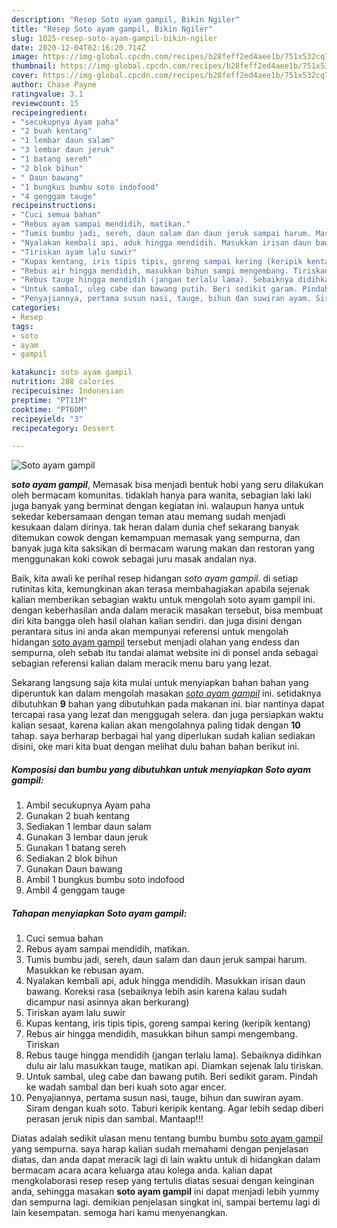 ```yaml
---
description: "Resep Soto ayam gampil, Bikin Ngiler"
title: "Resep Soto ayam gampil, Bikin Ngiler"
slug: 1025-resep-soto-ayam-gampil-bikin-ngiler
date: 2020-12-04T02:16:20.714Z
image: https://img-global.cpcdn.com/recipes/b28feff2ed4aee1b/751x532cq70/soto-ayam-gampil-foto-resep-utama.jpg
thumbnail: https://img-global.cpcdn.com/recipes/b28feff2ed4aee1b/751x532cq70/soto-ayam-gampil-foto-resep-utama.jpg
cover: https://img-global.cpcdn.com/recipes/b28feff2ed4aee1b/751x532cq70/soto-ayam-gampil-foto-resep-utama.jpg
author: Chase Payne
ratingvalue: 3.1
reviewcount: 15
recipeingredient:
- "secukupnya Ayam paha"
- "2 buah kentang"
- "1 lembar daun salam"
- "3 lembar daun jeruk"
- "1 batang sereh"
- "2 blok bihun"
- " Daun bawang"
- "1 bungkus bumbu soto indofood"
- "4 genggam tauge"
recipeinstructions:
- "Cuci semua bahan"
- "Rebus ayam sampai mendidih, matikan."
- "Tumis bumbu jadi, sereh, daun salam dan daun jeruk sampai harum. Masukkan ke rebusan ayam."
- "Nyalakan kembali api, aduk hingga mendidih. Masukkan irisan daun bawang. Koreksi rasa (sebaiknya lebih asin karena kalau sudah dicampur nasi asinnya akan berkurang)"
- "Tiriskan ayam lalu suwir"
- "Kupas kentang, iris tipis tipis, goreng sampai kering (keripik kentang)"
- "Rebus air hingga mendidih, masukkan bihun sampi mengembang. Tiriskan"
- "Rebus tauge hingga mendidih (jangan terlalu lama). Sebaiknya didihkan dulu air lalu masukkan tauge, matikan api. Diamkan sejenak lalu tiriskan."
- "Untuk sambal, uleg cabe dan bawang putih. Beri sedikit garam. Pindah ke wadah sambal dan beri kuah soto agar encer."
- "Penyajiannya, pertama susun nasi, tauge, bihun dan suwiran ayam. Siram dengan kuah soto. Taburi keripik kentang. Agar lebih sedap diberi perasan jeruk nipis dan sambal. Mantaap!!!"
categories:
- Resep
tags:
- soto
- ayam
- gampil

katakunci: soto ayam gampil 
nutrition: 288 calories
recipecuisine: Indonesian
preptime: "PT11M"
cooktime: "PT60M"
recipeyield: "3"
recipecategory: Dessert

---
```



![Soto ayam gampil](https://img-global.cpcdn.com/recipes/b28feff2ed4aee1b/751x532cq70/soto-ayam-gampil-foto-resep-utama.jpg)

<b><i>soto ayam gampil</i></b>, Memasak bisa menjadi bentuk hobi yang seru dilakukan oleh bermacam komunitas. tidaklah hanya para wanita, sebagian laki laki juga banyak yang berminat dengan kegiatan ini. walaupun hanya untuk sekedar kebersamaan dengan teman atau memang sudah menjadi kesukaan dalam dirinya. tak heran dalam dunia chef sekarang banyak ditemukan cowok dengan kemampuan memasak yang sempurna, dan banyak juga kita saksikan di bermacam warung makan dan restoran yang menggunakan koki cowok sebagai juru masak andalan nya.



Baik, kita awali ke perihal resep hidangan <i>soto ayam gampil</i>. di setiap rutinitas kita, kemungkinan akan terasa membahagiakan apabila sejenak kalian memberikan sebagian waktu untuk mengolah soto ayam gampil ini. dengan keberhasilan anda dalam meracik masakan tersebut, bisa membuat diri kita bangga oleh hasil olahan kalian sendiri. dan juga disini dengan perantara situs ini anda akan mempunyai referensi untuk mengolah hidangan <u>soto ayam gampil</u> tersebut menjadi olahan yang endess dan sempurna, oleh sebab itu tandai alamat website ini di ponsel anda sebagai sebagian referensi kalian dalam meracik menu baru yang lezat.


Sekarang langsung saja kita mulai untuk menyiapkan bahan bahan yang diperuntuk kan dalam mengolah masakan <u><i>soto ayam gampil</i></u> ini. setidaknya dibutuhkan <b>9</b> bahan yang dibutuhkan pada makanan ini. biar nantinya dapat tercapai rasa yang lezat dan menggugah selera. dan juga persiapkan waktu kalian sesaat, karena kalian akan mengolahnya paling tidak dengan <b>10</b> tahap. saya berharap berbagai hal yang diperlukan sudah kalian sediakan disini, oke mari kita buat dengan melihat dulu bahan bahan berikut ini.

<!--inarticleads1-->

##### Komposisi dan bumbu yang dibutuhkan untuk menyiapkan Soto ayam gampil:

1. Ambil secukupnya Ayam paha
1. Gunakan 2 buah kentang
1. Sediakan 1 lembar daun salam
1. Gunakan 3 lembar daun jeruk
1. Gunakan 1 batang sereh
1. Sediakan 2 blok bihun
1. Gunakan  Daun bawang
1. Ambil 1 bungkus bumbu soto indofood
1. Ambil 4 genggam tauge




<!--inarticleads2-->

##### Tahapan menyiapkan Soto ayam gampil:

1. Cuci semua bahan
1. Rebus ayam sampai mendidih, matikan.
1. Tumis bumbu jadi, sereh, daun salam dan daun jeruk sampai harum. Masukkan ke rebusan ayam.
1. Nyalakan kembali api, aduk hingga mendidih. Masukkan irisan daun bawang. Koreksi rasa (sebaiknya lebih asin karena kalau sudah dicampur nasi asinnya akan berkurang)
1. Tiriskan ayam lalu suwir
1. Kupas kentang, iris tipis tipis, goreng sampai kering (keripik kentang)
1. Rebus air hingga mendidih, masukkan bihun sampi mengembang. Tiriskan
1. Rebus tauge hingga mendidih (jangan terlalu lama). Sebaiknya didihkan dulu air lalu masukkan tauge, matikan api. Diamkan sejenak lalu tiriskan.
1. Untuk sambal, uleg cabe dan bawang putih. Beri sedikit garam. Pindah ke wadah sambal dan beri kuah soto agar encer.
1. Penyajiannya, pertama susun nasi, tauge, bihun dan suwiran ayam. Siram dengan kuah soto. Taburi keripik kentang. Agar lebih sedap diberi perasan jeruk nipis dan sambal. Mantaap!!!




Diatas adalah sedikit ulasan menu tentang bumbu bumbu <u>soto ayam gampil</u> yang sempurna. saya harap kalian sudah memahami dengan penjelasan diatas, dan anda dapat meracik lagi di lain waktu untuk di hidangkan dalam bermacam acara acara keluarga atau kolega anda. kalian dapat mengkolaborasi resep resep yang tertulis diatas sesuai dengan keinginan anda, sehingga masakan <b>soto ayam gampil</b> ini dapat menjadi lebih yummy dan sempurna lagi. demikian penjelasan singkat ini, sampai bertemu lagi di lain kesempatan. semoga hari kamu menyenangkan.
